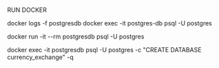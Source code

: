 
RUN DOCKER

docker logs -f postgresdb 
docker exec -it postgres-db  psql -U postgres

docker run  -it --rm postgresdb psql -U postgres

docker exec -it postgresdb psql -U postgres -c "CREATE DATABASE currency_exchange" -q
